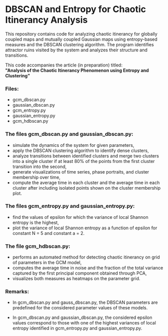 # DBSCAN and Entropy for Chaotic Itinerancy Analysis

This repository contains code for analyzing chaotic itinerancy for globally coupled maps and mutually coupled Gaussian maps using entropy-based measures and the DBSCAN clustering algorithm. The program identifies attractor ruins visited by the system and analyzes their structure and transitions.

This code accompanies the article (in preparation) titled:  
**"Analysis of the Chaotic Itinerancy Phenomenon using Entropy and Clustering"**

### Files:

- gcm_dbscan.py
- gaussian_dbscan.py
- gcm_entropy.py
- gaussian_entropy.py
- gcm_hdbscan.py


### The files gcm_dbscan.py and gaussian_dbscan.py:

- simulate the dynamics of the system for given parameters,
- apply the DBSCAN clustering algorithm to identify dense clusters,
- analyze transitions between identified clusters and merge two clusters into a single cluster if at least 80% of the points from the first cluster transition into the second,
- generate visualizations of time series, phase portraits, and cluster membership over time,
- compute the average time in each cluster and the average time in each cluster after including isolated points shown on the cluster membership plot.

### The files gcm_entropy.py and gaussian_entropy.py:

- find the values of epsilon for which the variance of local Shannon entropy is the highest,
- plot the variance of local Shannon entropy as a function of epsilon for constant N = 5 and constant a = 2.

### The file gcm_hdbscan.py:

- performs an automated method for detecting chaotic itinerancy on grid of parameters in the GCM model,
- computes the average time in noise and the fraction of the total variance captured by the first principal component obtained through PCA,
- visualizes both measures as heatmaps on the parameter grid.

### Remarks:

- In gcm_dbscan.py and gauss_dbscan.py, the DBSCAN parameters are predefined for the considered parameter values of these models.

- In gcm_dbscan.py and gaussian_dbscan.py, the considered epsilon values correspond to those with one of the highest variances of local entropy identified in gcm_entropy.py and gaussian_entropy.py.

